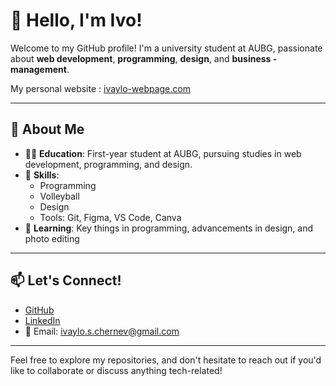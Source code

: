# 👋 Hello, I'm Ivo!

Welcome to my GitHub profile! I'm a university student at AUBG, passionate about **web development**, **programming**, **design**, and **business - management**. 

My personal website : [ivaylo-webpage.com](http://bit.ly/4gotRx3)

---

## 🚀 About Me

- 🧑‍🎓 **Education**: First-year student at AUBG, pursuing studies in web development, programming, and design.
- 🔨 **Skills**:  
  - Programming
  - Volleyball
  - Design
  - Tools: Git, Figma, VS Code, Canva
- 🌱 **Learning**: Key things in programming, advancements in design, and photo editing

---

## 📫 Let's Connect!
- [GitHub](https://github.com/ivakalol)
- [LinkedIn](https://www.linkedin.com/in/ivaylo-chernev-0b8ba51ab/)
- 📧 Email: [ivaylo.s.chernev@gmail.com](mailto:ivaylo.s.chernev@gmail.com)

---

Feel free to explore my repositories, and don't hesitate to reach out if you'd like to collaborate or discuss anything tech-related!
